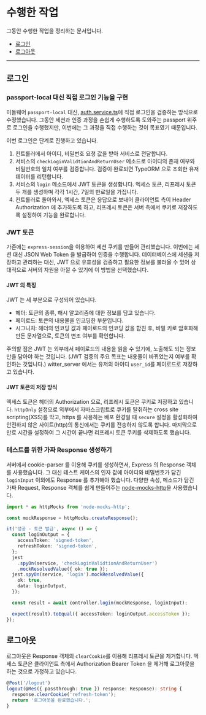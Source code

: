 # 수행한 작업

그동안 수행한 작업을 정리하는 문서입니다.

- [로그인](##로그인)
- [로그아웃](##로그아웃)

---

## 로그인

### passport-local 대신 직접 로그인 기능을 구현

미들웨어 `passport-local` 대신, [auth.service.ts]()에 직접 로그인을 검증하는 방식으로 수정했습니다. 그동안 세션과 인증 과정을 손쉽게 수행하도록 도와주는 passport 위주로 로그인을 수행했지만, 이번에는 그 과정을 직접 수행하는 것이 목표였기 때문입니다.

이번 로그인은 단계로 진행하고 있습니다.

1. 컨트롤러에서 아이디, 비밀번호 요청 값을 받아 서비스로 전달합니다.
2. 서비스의 `checkLoginValidtionAndReturnUser` 메소드로 아이디의 존재 여부와 비밀번호의 일치 여부를 검증합니다. 검증이 완료되면 TypeORM 으로 조회한 유저 데이터를 리턴합니다.
3. 서비스의 `login` 메소드에서 JWT 토큰을 생성합니다. 엑세스 토큰, 리프레시 토큰 두 개를 생성하며 각각 1시간, 7일의 만료일을 가집니다.
4. 컨트롤러로 돌아와서, 엑세스 토큰은 응답으로 보내어 클라이언트 측이 Header Authorization 에 추가하도록 하고, 리프레시 토큰은 서버 측에서 쿠키로 저장하도록 설정하여 기능을 완료합니다.

### JWT 토큰

가존에는 `express-session`을 이용하여 세션 쿠키를 만들어 관리했습니다. 이번에는 세션 대신 JSON Web Token 을 발급하여 인증을 수행합니다. 데이터베이스에 세션을 저장하고 관리하는 대신, JWT 으로 유효성을 검증하고 필요한 정보를 불러올 수 있어 상대적으로 서버의 자원을 아낄 수 있기에 이 방법을 선택했습니다.

#### JWT 의 특징

JWT 는 세 부분으로 구성되어 있습니다.

- 헤더: 토큰의 종류, 해시 알고리즘에 대한 정보를 담고 있습니다.
- 페이로드: 토큰의 내용물을 인코딩한 부분입니다.
- 시그니처: 헤더의 인코딩 값과 페이로드의 인코딩 값을 합친 후, 비밀 키로 암호화해 만든 문자열으로, 토큰의 변조 여부를 확인합니다.

주의할 점은 JWT 는 외부에서 페이로드의 내용을 읽을 수 있기에, 노출해도 되는 정보만을 담아야 하는 것입니다. (JWT 검증의 주요 목표는 내용물이 바뀌었는지 여부를 확인하는 것입니다.) witter_server 에서는 유저의 아이디 `user_id`를 페이로드로 저장하고 있습니다.

#### JWT 토큰의 저장 방식

엑세스 토큰은 헤더의 Authorization 으로, 리프레시 토큰은 쿠키로 저장하고 있습니다. `httpOnly` 설정으로 외부에서 자바스크립트로 쿠키를 탈취하는 cross site scripting(XSS)를 막고, https 를 사용하는 배포 환경일 때 `secure` 설정을 활성화하여 안전하지 않은 사이트(http)의 통신에서는 쿠키를 전송하지 않도록 합니다. 마지막으로 만료 시간을 설정하여 그 시간이 끝나면 리프레시 토큰 쿠키를 삭제하도록 했습니다.

### 테스트를 위한 가짜 Response 생성하기

서버에서 cookie-parser 를 이용해 쿠키를 생성하면서, Express 의 Response 객체를 사용했습니다. 그 대신 테스트 케이스의 인자 값에 아이디와 비밀번호가 담긴 `loginInput` 이외에도 Response 를 추가해야 했습니다. 다양한 속성, 메소드가 담긴 가짜 Request, Response 객체를 쉽게 만들어주는 [node-mocks-http](https://www.npmjs.com/package/node-mocks-http)을 사용했습니다.

```typescript
import * as httpMocks from 'node-mocks-http';

const mockResponse = httpMocks.createResponse();

it('성공 - 토큰 발급', async () => {
  const loginOutput = {
    accessToken: 'signed-token',
    refreshToken: 'signed-token',
  };
  jest
    .spyOn(service, 'checkLoginValidtionAndReturnUser')
    .mockResolvedValue({ ok: true });
  jest.spyOn(service, 'login').mockResolvedValue({
    ok: true,
    data: loginOutput,
  });

  const result = await controller.login(mockResponse, loginInput);

  expect(result).toEqual({ accessToken: loginOutput.accessToken });
});
```

## 로그아웃

로그아웃은 Response 객체의 `clearCookie`를 이용해 리프레시 토큰을 제거합니다. 엑세스 토큰은 클라이언트 측에서 Authorization Bearer Token 을 제거해 로그아웃을 하는 것으로 가정하고 있습니다.

```typescript
@Post('/logout')
logout(@Res({ passthrough: true }) response: Response): string {
  response.clearCookie('refresh-token');
  return '로그아웃을 완료했습니다.';
}
```
